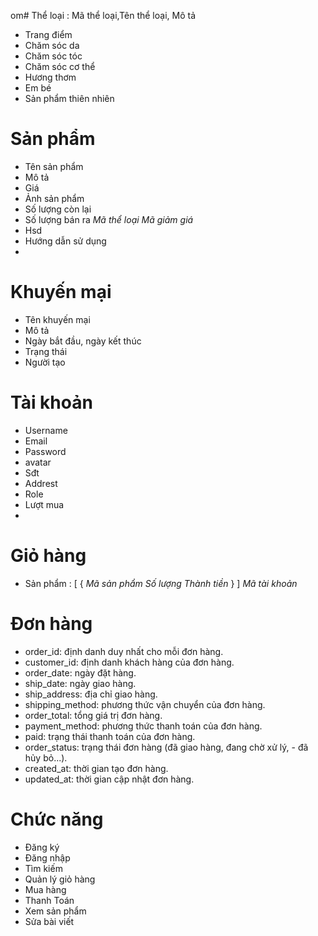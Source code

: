 om# Thể loại : Mã thể loại,Tên thể loại, Mô tả
- Trang điểm
- Chăm sóc da
- Chăm sóc tóc
- Chăm sóc cơ thể
- Hương thơm
- Em bé
- Sản phẩm thiên nhiên
# Sản phẩm
- Tên sản phẩm
- Mô tả
- Giá
- Ảnh sản phẩm
- Số lượng còn lại
- Số lượng bán ra
*Mã thể loại*
*Mã giảm giá*
- Hsd
- Hướng dẫn sử dụng
- 

# Khuyến mại
- Tên khuyến mại
- Mô tả
- Ngày bắt đầu, ngày kết thúc
- Trạng thái
- Người tạo

# Tài khoản
- Username
- Email
- Password
- avatar
- Sđt
- Addrest
- Role
- Lượt mua
- 

# Giỏ hàng
- Sản phẩm : [
  {
    *Mã sản phẩm*
    *Số lượng*
    *Thành tiền*
  }
]
*Mã tài khoản*

# Đơn hàng
- order_id: định danh duy nhất cho mỗi đơn hàng.
- customer_id: định danh khách hàng của đơn hàng.
- order_date: ngày đặt hàng.
- ship_date: ngày giao hàng.
- ship_address: địa chỉ giao hàng.
- shipping_method: phương thức vận chuyển của đơn hàng.
- order_total: tổng giá trị đơn hàng.
- payment_method: phương thức thanh toán của đơn hàng.
- paid: trạng thái thanh toán của đơn hàng.
- order_status: trạng thái đơn hàng (đã giao hàng, đang chờ xử lý, - đã hủy bỏ...).
- created_at: thời gian tạo đơn hàng.
- updated_at: thời gian cập nhật đơn hàng.
# Chức năng
- Đăng ký
- Đăng nhập
- Tìm kiếm
- Quản lý giỏ hàng
- Mua hàng
- Thanh Toán
- Xem sản phẩm
- Sửa bài viết
